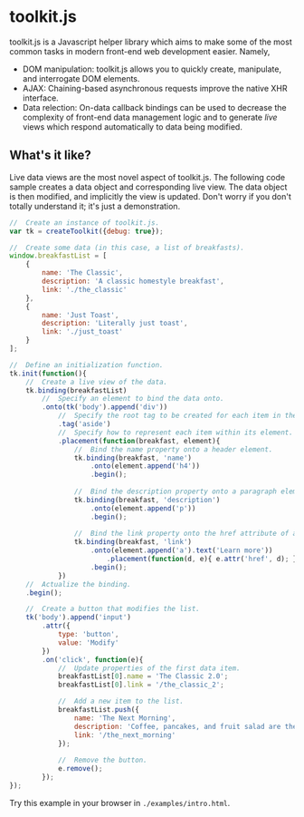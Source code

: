 # toolkit.js

toolkit.js is a Javascript helper library which aims to make some of the 
most common tasks in modern front-end web development easier. Namely,
* DOM manipulation: toolkit.js allows you to quickly create, manipulate, 
	and interrogate DOM elements.
* AJAX: Chaining-based asynchronous requests improve the native XHR interface.
* Data relection: On-data callback bindings can be used to decrease the complexity
	of front-end data management logic and to generate *live* views which respond
	automatically to data being modified.

## What's it like?
Live data views are the most novel aspect of toolkit.js. The following code sample
creates a data object and corresponding live view. The data object is then
modified, and implicitly the view is updated. Don't worry if you don't totally
understand it; it's just a demonstration.
```javascript
//  Create an instance of toolkit.js.
var tk = createToolkit({debug: true});

//  Create some data (in this case, a list of breakfasts).
window.breakfastList = [
	{
		name: 'The Classic',
		description: 'A classic homestyle breakfast',
		link: './the_classic'
	},
	{
		name: 'Just Toast',
		description: 'Literally just toast',
		link: './just_toast'
	}
];

//	Define an initialization function.
tk.init(function(){
	//	Create a live view of the data.
	tk.binding(breakfastList)
		//	Specify an element to bind the data onto.
		.onto(tk('body').append('div'))
			//	Specify the root tag to be created for each item in the array.
			.tag('aside')
			//	Specify how to represent each item within its element.
			.placement(function(breakfast, element){
				//	Bind the name property onto a header element.
				tk.binding(breakfast, 'name')
					.onto(element.append('h4'))
					.begin();
				
				//	Bind the description property onto a paragraph element.
				tk.binding(breakfast, 'description')
					.onto(element.append('p'))
					.begin();
				
				//	Bind the link property onto the href attribute of a link.
				tk.binding(breakfast, 'link')
					.onto(element.append('a').text('Learn more'))
						.placement(function(d, e){ e.attr('href', d); })
					.begin();
			})
	//	Actualize the binding.
	.begin();

	//	Create a button that modifies the list.
	tk('body').append('input')
		.attr({
			type: 'button',
			value: 'Modify'
		})
		.on('click', function(e){
			//	Update properties of the first data item.
			breakfastList[0].name = 'The Classic 2.0';
			breakfastList[0].link = '/the_classic_2';

			//	Add a new item to the list.
			breakfastList.push({
				name: 'The Next Morning',
				description: 'Coffee, pancakes, and fruit salad are the cure',
				link: '/the_next_morning'
			});
			
			//	Remove the button.
			e.remove();
		});
});
```

Try this example in your browser in `./examples/intro.html`.
